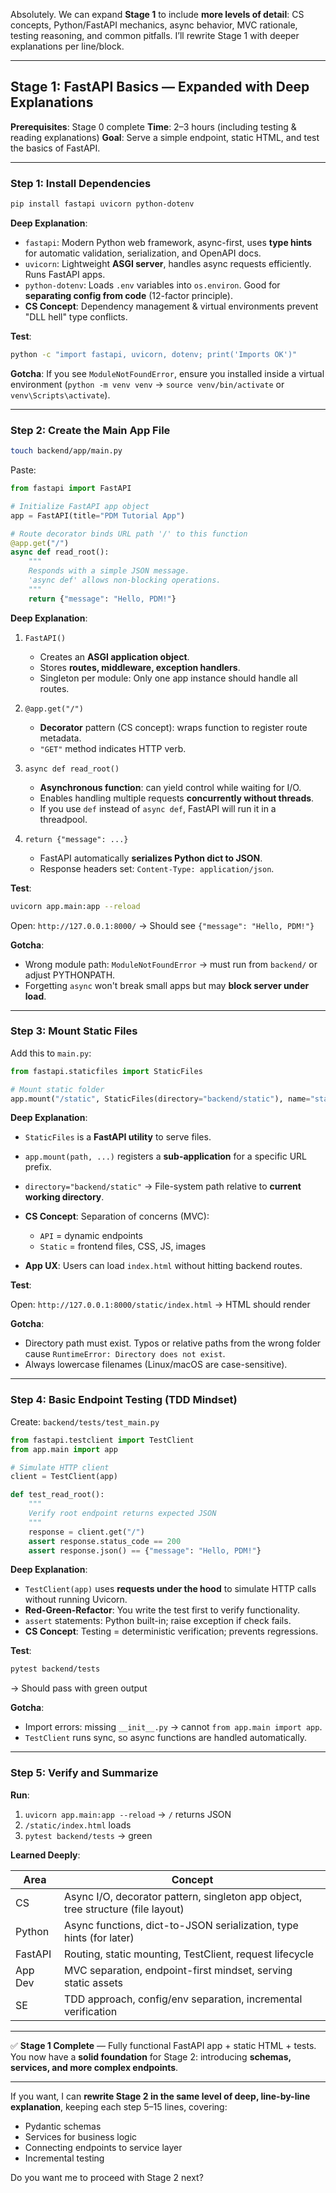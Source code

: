 Absolutely. We can expand **Stage 1** to include **more levels of detail**: CS concepts, Python/FastAPI mechanics, async behavior, MVC rationale, testing reasoning, and common pitfalls. I’ll rewrite Stage 1 with deeper explanations per line/block.

---

## Stage 1: FastAPI Basics — Expanded with Deep Explanations

**Prerequisites**: Stage 0 complete
**Time**: 2–3 hours (including testing & reading explanations)
**Goal**: Serve a simple endpoint, static HTML, and test the basics of FastAPI.

---

### Step 1: Install Dependencies

```bash
pip install fastapi uvicorn python-dotenv
```

**Deep Explanation**:

- `fastapi`: Modern Python web framework, async-first, uses **type hints** for automatic validation, serialization, and OpenAPI docs.
- `uvicorn`: Lightweight **ASGI server**, handles async requests efficiently. Runs FastAPI apps.
- `python-dotenv`: Loads `.env` variables into `os.environ`. Good for **separating config from code** (12-factor principle).
- **CS Concept**: Dependency management & virtual environments prevent "DLL hell" type conflicts.

**Test**:

```bash
python -c "import fastapi, uvicorn, dotenv; print('Imports OK')"
```

**Gotcha**: If you see `ModuleNotFoundError`, ensure you installed inside a virtual environment (`python -m venv venv` → `source venv/bin/activate` or `venv\Scripts\activate`).

---

### Step 2: Create the Main App File

```bash
touch backend/app/main.py
```

Paste:

```python
from fastapi import FastAPI

# Initialize FastAPI app object
app = FastAPI(title="PDM Tutorial App")

# Route decorator binds URL path '/' to this function
@app.get("/")
async def read_root():
    """
    Responds with a simple JSON message.
    'async def' allows non-blocking operations.
    """
    return {"message": "Hello, PDM!"}
```

**Deep Explanation**:

1. `FastAPI()`

   - Creates an **ASGI application object**.
   - Stores **routes, middleware, exception handlers**.
   - Singleton per module: Only one app instance should handle all routes.

2. `@app.get("/")`

   - **Decorator** pattern (CS concept): wraps function to register route metadata.
   - `"GET"` method indicates HTTP verb.

3. `async def read_root()`

   - **Asynchronous function**: can yield control while waiting for I/O.
   - Enables handling multiple requests **concurrently without threads**.
   - If you use `def` instead of `async def`, FastAPI will run it in a threadpool.

4. `return {"message": ...}`

   - FastAPI automatically **serializes Python dict to JSON**.
   - Response headers set: `Content-Type: application/json`.

**Test**:

```bash
uvicorn app.main:app --reload
```

Open: `http://127.0.0.1:8000/` → Should see `{"message": "Hello, PDM!"}`

**Gotcha**:

- Wrong module path: `ModuleNotFoundError` → must run from `backend/` or adjust PYTHONPATH.
- Forgetting `async` won't break small apps but may **block server under load**.

---

### Step 3: Mount Static Files

Add this to `main.py`:

```python
from fastapi.staticfiles import StaticFiles

# Mount static folder
app.mount("/static", StaticFiles(directory="backend/static"), name="static")
```

**Deep Explanation**:

- `StaticFiles` is a **FastAPI utility** to serve files.
- `app.mount(path, ...)` registers a **sub-application** for a specific URL prefix.
- `directory="backend/static"` → File-system path relative to **current working directory**.
- **CS Concept**: Separation of concerns (MVC):

  - `API` = dynamic endpoints
  - `Static` = frontend files, CSS, JS, images

- **App UX**: Users can load `index.html` without hitting backend routes.

**Test**:

Open: `http://127.0.0.1:8000/static/index.html` → HTML should render

**Gotcha**:

- Directory path must exist. Typos or relative paths from the wrong folder cause `RuntimeError: Directory does not exist`.
- Always lowercase filenames (Linux/macOS are case-sensitive).

---

### Step 4: Basic Endpoint Testing (TDD Mindset)

Create: `backend/tests/test_main.py`

```python
from fastapi.testclient import TestClient
from app.main import app

# Simulate HTTP client
client = TestClient(app)

def test_read_root():
    """
    Verify root endpoint returns expected JSON
    """
    response = client.get("/")
    assert response.status_code == 200
    assert response.json() == {"message": "Hello, PDM!"}
```

**Deep Explanation**:

- `TestClient(app)` uses **requests under the hood** to simulate HTTP calls without running Uvicorn.
- **Red-Green-Refactor**: You write the test first to verify functionality.
- `assert` statements: Python built-in; raise exception if check fails.
- **CS Concept**: Testing = deterministic verification; prevents regressions.

**Test**:

```bash
pytest backend/tests
```

→ Should pass with green output

**Gotcha**:

- Import errors: missing `__init__.py` → cannot `from app.main import app`.
- `TestClient` runs sync, so async functions are handled automatically.

---

### Step 5: Verify and Summarize

**Run**:

1. `uvicorn app.main:app --reload` → `/` returns JSON
2. `/static/index.html` loads
3. `pytest backend/tests` → green

**Learned Deeply**:

| Area    | Concept                                                                          |
| ------- | -------------------------------------------------------------------------------- |
| CS      | Async I/O, decorator pattern, singleton app object, tree structure (file layout) |
| Python  | Async functions, dict-to-JSON serialization, type hints (for later)              |
| FastAPI | Routing, static mounting, TestClient, request lifecycle                          |
| App Dev | MVC separation, endpoint-first mindset, serving static assets                    |
| SE      | TDD approach, config/env separation, incremental verification                    |

---

✅ **Stage 1 Complete** — Fully functional FastAPI app + static HTML + tests.
You now have a **solid foundation** for Stage 2: introducing **schemas, services, and more complex endpoints**.

---

If you want, I can **rewrite Stage 2 in the same level of deep, line-by-line explanation**, keeping each step 5–15 lines, covering:

- Pydantic schemas
- Services for business logic
- Connecting endpoints to service layer
- Incremental testing

Do you want me to proceed with Stage 2 next?
